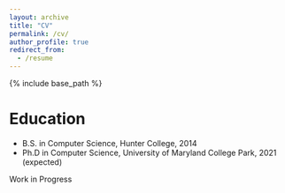 ```yaml
---
layout: archive
title: "CV"
permalink: /cv/
author_profile: true
redirect_from:
  - /resume
---
```


{% include base_path %}

Education
======
* B.S. in Computer Science, Hunter College, 2014
* Ph.D in Computer Science, University of Maryland College Park, 2021 (expected)

Work in Progress